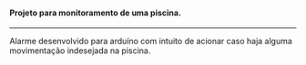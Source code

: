 #### Projeto para monitoramento de uma piscina.
-----
Alarme desenvolvido para arduíno com intuito de acionar caso haja alguma movimentação indesejada na piscina.
